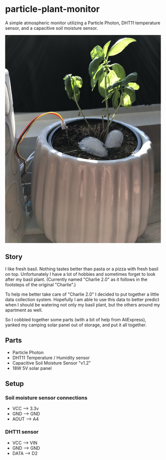 # particle-plant-monitor
A simple atmospheric monitor utilizing a Particle Photon, DHT11 temperature sensor, and a capacitive soil moisture sensor.

![setup](setup.jpg)

## Story
I like fresh basil.  Nothing tastes better than pasta or a pizza with fresh basil on top.  Unfortunately I have a lot of hobbies and sometimes forget to look after my basil plant.  (Currently named "Charlie 2.0" as it follows in the footsteps of the original "Charlie".)

To help me better take care of "Charlie 2.0" I decided to put together a little data collection system.  Hopefully I am able to use this data to better predict when I should be watering not only my basil plant, but the others around my apartment as well.

So I cobbled together some parts (with a bit of help from AliExpress), yanked my camping solar panel out of storage, and put it all together.

## Parts
- Particle Photon
- DHT11 Temperature / Humidity sensor
- Capacitive Soil Moisture Sensor "v1.2"
- 18W 5V solar panel

## Setup

### Soil moisture sensor connections
- VCC --> 3.3v
- GND --> GND
- AOUT --> A4

### DHT11 sensor
- VCC --> VIN
- GND --> GND
- DATA --> D2